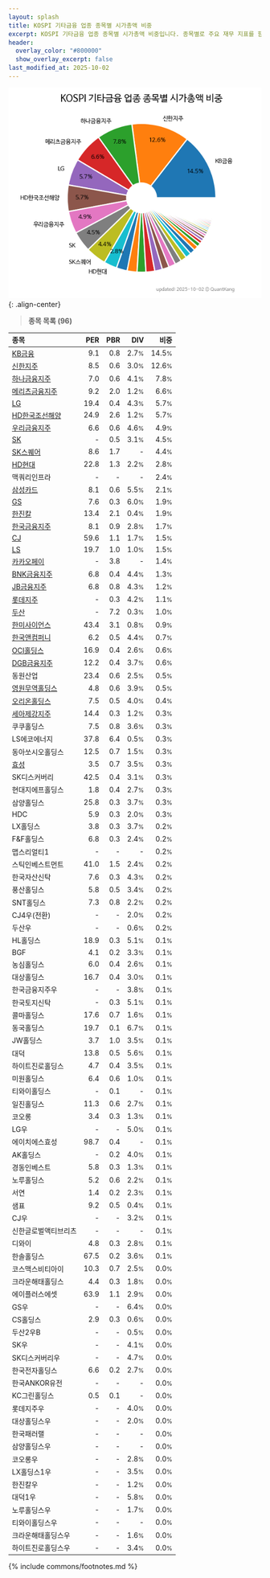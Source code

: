 ```yaml
---
layout: splash
title: KOSPI 기타금융 업종 종목별 시가총액 비중
excerpt: KOSPI 기타금융 업종 종목별 시가총액 비중입니다. 종목별로 주요 재무 지표를 함께 표시합니다.
header:
  overlay_color: "#800000"
  show_overlay_excerpt: false
last_modified_at: 2025-10-02
---
```



![KOSPI 기타금융 업종 종목별 시가총액 비중](/stats/sector/images/kospi_업종_기타금융_종목.png){: .align-center}


> **종목 목록 (96)**<a id="list"></a>

| **종목** | **PER** | **PBR** | **DIV** | **비중** |
| :------- | ------: | ------: | ------: | -------: |
| [KB금융](/105560/) | 9.1 | 0.8 | 2.7<small>%</small> | 14.5<small>%</small> |
| [신한지주](/055550/) | 8.5 | 0.6 | 3.0<small>%</small> | 12.6<small>%</small> |
| [하나금융지주](/086790/) | 7.0 | 0.6 | 4.1<small>%</small> | 7.8<small>%</small> |
| [메리츠금융지주](/138040/) | 9.2 | 2.0 | 1.2<small>%</small> | 6.6<small>%</small> |
| [LG](/003550/) | 19.4 | 0.4 | 4.3<small>%</small> | 5.7<small>%</small> |
| [HD한국조선해양](/009540/) | 24.9 | 2.6 | 1.2<small>%</small> | 5.7<small>%</small> |
| [우리금융지주](/316140/) | 6.6 | 0.6 | 4.6<small>%</small> | 4.9<small>%</small> |
| [SK](/034730/) | - | 0.5 | 3.1<small>%</small> | 4.5<small>%</small> |
| [SK스퀘어](/402340/) | 8.6 | 1.7 | - | 4.4<small>%</small> |
| [HD현대](/267250/) | 22.8 | 1.3 | 2.2<small>%</small> | 2.8<small>%</small> |
| 맥쿼리인프라 | - | - | - | 2.4<small>%</small> |
| [삼성카드](/029780/) | 8.1 | 0.6 | 5.5<small>%</small> | 2.1<small>%</small> |
| [GS](/078930/) | 7.6 | 0.3 | 6.0<small>%</small> | 1.9<small>%</small> |
| [한진칼](/180640/) | 13.4 | 2.1 | 0.4<small>%</small> | 1.9<small>%</small> |
| [한국금융지주](/071050/) | 8.1 | 0.9 | 2.8<small>%</small> | 1.7<small>%</small> |
| [CJ](/001040/) | 59.6 | 1.1 | 1.7<small>%</small> | 1.5<small>%</small> |
| [LS](/006260/) | 19.7 | 1.0 | 1.0<small>%</small> | 1.5<small>%</small> |
| [카카오페이](/377300/) | - | 3.8 | - | 1.4<small>%</small> |
| [BNK금융지주](/138930/) | 6.8 | 0.4 | 4.4<small>%</small> | 1.3<small>%</small> |
| [JB금융지주](/175330/) | 6.8 | 0.8 | 4.3<small>%</small> | 1.2<small>%</small> |
| [롯데지주](/004990/) | - | 0.3 | 4.2<small>%</small> | 1.1<small>%</small> |
| [두산](/000150/) | - | 7.2 | 0.3<small>%</small> | 1.0<small>%</small> |
| [한미사이언스](/008930/) | 43.4 | 3.1 | 0.8<small>%</small> | 0.9<small>%</small> |
| [한국앤컴퍼니](/000240/) | 6.2 | 0.5 | 4.4<small>%</small> | 0.7<small>%</small> |
| [OCI홀딩스](/010060/) | 16.9 | 0.4 | 2.6<small>%</small> | 0.6<small>%</small> |
| [DGB금융지주](/139130/) | 12.2 | 0.4 | 3.7<small>%</small> | 0.6<small>%</small> |
| 동원산업 | 23.4 | 0.6 | 2.5<small>%</small> | 0.5<small>%</small> |
| [영원무역홀딩스](/009970/) | 4.8 | 0.6 | 3.9<small>%</small> | 0.5<small>%</small> |
| [오리온홀딩스](/001800/) | 7.5 | 0.5 | 4.0<small>%</small> | 0.4<small>%</small> |
| [세아제강지주](/003030/) | 14.4 | 0.3 | 1.2<small>%</small> | 0.3<small>%</small> |
| 쿠쿠홀딩스 | 7.5 | 0.8 | 3.6<small>%</small> | 0.3<small>%</small> |
| LS에코에너지 | 37.8 | 6.4 | 0.5<small>%</small> | 0.3<small>%</small> |
| 동아쏘시오홀딩스 | 12.5 | 0.7 | 1.5<small>%</small> | 0.3<small>%</small> |
| [효성](/004800/) | 3.5 | 0.7 | 3.5<small>%</small> | 0.3<small>%</small> |
| SK디스커버리 | 42.5 | 0.4 | 3.1<small>%</small> | 0.3<small>%</small> |
| 현대지에프홀딩스 | 1.8 | 0.4 | 2.7<small>%</small> | 0.3<small>%</small> |
| 삼양홀딩스 | 25.8 | 0.3 | 3.7<small>%</small> | 0.3<small>%</small> |
| HDC | 5.9 | 0.3 | 2.0<small>%</small> | 0.3<small>%</small> |
| LX홀딩스 | 3.8 | 0.3 | 3.7<small>%</small> | 0.2<small>%</small> |
| F&F홀딩스 | 6.8 | 0.3 | 2.4<small>%</small> | 0.2<small>%</small> |
| 맵스리얼티1 | - | - | - | 0.2<small>%</small> |
| 스틱인베스트먼트 | 41.0 | 1.5 | 2.4<small>%</small> | 0.2<small>%</small> |
| 한국자산신탁 | 7.6 | 0.3 | 4.3<small>%</small> | 0.2<small>%</small> |
| 풍산홀딩스 | 5.8 | 0.5 | 3.4<small>%</small> | 0.2<small>%</small> |
| SNT홀딩스 | 7.3 | 0.8 | 2.2<small>%</small> | 0.2<small>%</small> |
| CJ4우(전환) | - | - | 2.0<small>%</small> | 0.2<small>%</small> |
| 두산우 | - | - | 0.6<small>%</small> | 0.2<small>%</small> |
| HL홀딩스 | 18.9 | 0.3 | 5.1<small>%</small> | 0.1<small>%</small> |
| BGF | 4.1 | 0.2 | 3.3<small>%</small> | 0.1<small>%</small> |
| 농심홀딩스 | 6.0 | 0.4 | 2.6<small>%</small> | 0.1<small>%</small> |
| 대상홀딩스 | 16.7 | 0.4 | 3.0<small>%</small> | 0.1<small>%</small> |
| 한국금융지주우 | - | - | 3.8<small>%</small> | 0.1<small>%</small> |
| 한국토지신탁 | - | 0.3 | 5.1<small>%</small> | 0.1<small>%</small> |
| 콜마홀딩스 | 17.6 | 0.7 | 1.6<small>%</small> | 0.1<small>%</small> |
| 동국홀딩스 | 19.7 | 0.1 | 6.7<small>%</small> | 0.1<small>%</small> |
| JW홀딩스 | 3.7 | 1.0 | 3.5<small>%</small> | 0.1<small>%</small> |
| 대덕 | 13.8 | 0.5 | 5.6<small>%</small> | 0.1<small>%</small> |
| 하이트진로홀딩스 | 4.7 | 0.4 | 3.5<small>%</small> | 0.1<small>%</small> |
| 미원홀딩스 | 6.4 | 0.6 | 1.0<small>%</small> | 0.1<small>%</small> |
| 티와이홀딩스 | - | 0.1 | - | 0.1<small>%</small> |
| 일진홀딩스 | 11.3 | 0.6 | 2.7<small>%</small> | 0.1<small>%</small> |
| 코오롱 | 3.4 | 0.3 | 1.3<small>%</small> | 0.1<small>%</small> |
| LG우 | - | - | 5.0<small>%</small> | 0.1<small>%</small> |
| 에이치에스효성 | 98.7 | 0.4 | - | 0.1<small>%</small> |
| AK홀딩스 | - | 0.2 | 4.0<small>%</small> | 0.1<small>%</small> |
| 경동인베스트 | 5.8 | 0.3 | 1.3<small>%</small> | 0.1<small>%</small> |
| 노루홀딩스 | 5.2 | 0.6 | 2.2<small>%</small> | 0.1<small>%</small> |
| 서연 | 1.4 | 0.2 | 2.3<small>%</small> | 0.1<small>%</small> |
| 샘표 | 9.2 | 0.5 | 0.4<small>%</small> | 0.1<small>%</small> |
| CJ우 | - | - | 3.2<small>%</small> | 0.1<small>%</small> |
| 신한글로벌액티브리츠 | - | - | - | 0.1<small>%</small> |
| 디와이 | 4.8 | 0.3 | 2.8<small>%</small> | 0.1<small>%</small> |
| 한솔홀딩스 | 67.5 | 0.2 | 3.6<small>%</small> | 0.1<small>%</small> |
| 코스맥스비티아이 | 10.3 | 0.7 | 2.5<small>%</small> | 0.0<small>%</small> |
| 크라운해태홀딩스 | 4.4 | 0.3 | 1.8<small>%</small> | 0.0<small>%</small> |
| 에이플러스에셋 | 63.9 | 1.1 | 2.9<small>%</small> | 0.0<small>%</small> |
| GS우 | - | - | 6.4<small>%</small> | 0.0<small>%</small> |
| CS홀딩스 | 2.9 | 0.3 | 0.6<small>%</small> | 0.0<small>%</small> |
| 두산2우B | - | - | 0.5<small>%</small> | 0.0<small>%</small> |
| SK우 | - | - | 4.1<small>%</small> | 0.0<small>%</small> |
| SK디스커버리우 | - | - | 4.7<small>%</small> | 0.0<small>%</small> |
| 한국전자홀딩스 | 6.6 | 0.2 | 2.7<small>%</small> | 0.0<small>%</small> |
| 한국ANKOR유전 | - | - | - | 0.0<small>%</small> |
| KC그린홀딩스 | 0.5 | 0.1 | - | 0.0<small>%</small> |
| 롯데지주우 | - | - | 4.0<small>%</small> | 0.0<small>%</small> |
| 대상홀딩스우 | - | - | 2.0<small>%</small> | 0.0<small>%</small> |
| 한국패러랠 | - | - | - | 0.0<small>%</small> |
| 삼양홀딩스우 | - | - | - | 0.0<small>%</small> |
| 코오롱우 | - | - | 2.8<small>%</small> | 0.0<small>%</small> |
| LX홀딩스1우 | - | - | 3.5<small>%</small> | 0.0<small>%</small> |
| 한진칼우 | - | - | 1.2<small>%</small> | 0.0<small>%</small> |
| 대덕1우 | - | - | 5.8<small>%</small> | 0.0<small>%</small> |
| 노루홀딩스우 | - | - | 1.7<small>%</small> | 0.0<small>%</small> |
| 티와이홀딩스우 | - | - | - | 0.0<small>%</small> |
| 크라운해태홀딩스우 | - | - | 1.6<small>%</small> | 0.0<small>%</small> |
| 하이트진로홀딩스우 | - | - | 3.4<small>%</small> | 0.0<small>%</small> |

{% include commons/footnotes.md %}